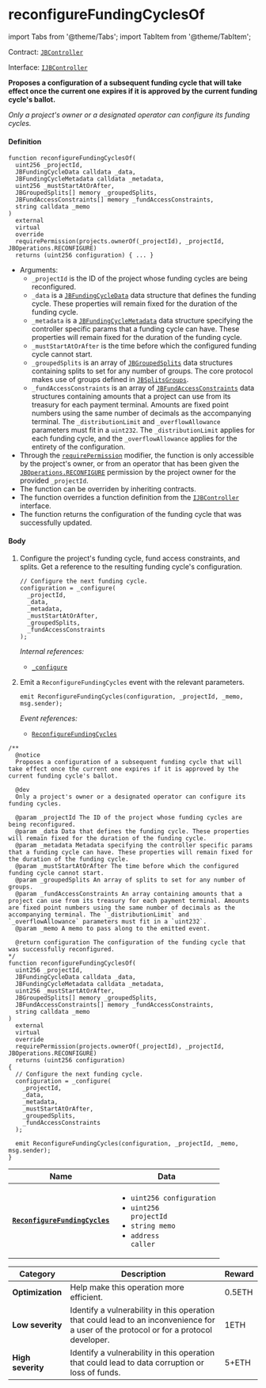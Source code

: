 # reconfigureFundingCyclesOf

import Tabs from '@theme/Tabs';
import TabItem from '@theme/TabItem';

Contract: [`JBController`](/dev/api/v2/contracts/or-controllers/jbcontroller/README.md)​‌

Interface: [`IJBController`](/dev/api/v2/interfaces/ijbcontroller.md)

<Tabs>
<TabItem value="Step by step" label="Step by step">

**Proposes a configuration of a subsequent funding cycle that will take effect once the current one expires if it is approved by the current funding cycle's ballot.**

_Only a project's owner or a designated operator can configure its funding cycles._

#### Definition

```
function reconfigureFundingCyclesOf(
  uint256 _projectId,
  JBFundingCycleData calldata _data,
  JBFundingCycleMetadata calldata _metadata,
  uint256 _mustStartAtOrAfter,
  JBGroupedSplits[] memory _groupedSplits,
  JBFundAccessConstraints[] memory _fundAccessConstraints,
  string calldata _memo
)
  external
  virtual
  override
  requirePermission(projects.ownerOf(_projectId), _projectId, JBOperations.RECONFIGURE)
  returns (uint256 configuration) { ... }
```

* Arguments:
  * `_projectId` is the ID of the project whose funding cycles are being reconfigured.
  * `_data` is a [`JBFundingCycleData`](/dev/api/v2/data-structures/jbfundingcycledata.md) data structure that defines the funding cycle. These properties will remain fixed for the duration of the funding cycle.
  * `_metadata` is a [`JBFundingCycleMetadata`](/dev/api/v2/data-structures/jbfundingcyclemetadata.md) data structure specifying the controller specific params that a funding cycle can have. These properties will remain fixed for the duration of the funding cycle.
  * `_mustStartAtOrAfter` is the time before which the configured funding cycle cannot start.
  * `_groupedSplits` is an array of [`JBGroupedSplits`](/dev/api/v2/data-structures/jbgroupedsplits.md) data structures containing splits to set for any number of groups. The core protocol makes use of groups defined in [`JBSplitsGroups`](/dev/api/v2/libraries/jbsplitsgroups.md).
  * `_fundAccessConstraints` is an array of [`JBFundAccessConstraints`](/dev/api/v2/data-structures/jbfundaccessconstraints.md) data structures containing amounts that a project can use from its treasury for each payment terminal. Amounts are fixed point numbers using the same number of decimals as the accompanying terminal. The `_distributionLimit` and `_overflowAllowance` parameters must fit in a `uint232`. The `_distributionLimit` applies for each funding cycle, and the `_overflowAllowance` applies for the entirety of the configuration. 
* Through the [`requirePermission`](/dev/api/v2/contracts/or-abstract/jboperatable/modifiers/requirepermission.md) modifier, the function is only accessible by the project's owner, or from an operator that has been given the [`JBOperations.RECONFIGURE`](/dev/api/v2/libraries/jboperations.md) permission by the project owner for the provided `_projectId`.
* The function can be overriden by inheriting contracts.
* The function overrides a function definition from the [`IJBController`](/dev/api/v2/interfaces/ijbcontroller.md) interface.
* The function returns the configuration of the funding cycle that was successfully updated.

#### Body

1.  Configure the project's funding cycle, fund access constraints, and splits. Get a reference to the resulting funding cycle's configuration.

    ```
    // Configure the next funding cycle.
    configuration = _configure(
      _projectId,
      _data,
      _metadata,
      _mustStartAtOrAfter,
      _groupedSplits,
      _fundAccessConstraints
    );
    ```

    _Internal references:_

    * [`_configure`](/dev/api/v2/contracts/or-controllers/jbcontroller/write/-_configure.md)
5.  Emit a `ReconfigureFundingCycles` event with the relevant parameters.

    ```
    emit ReconfigureFundingCycles(configuration, _projectId, _memo, msg.sender);
    ```

    _Event references:_

    * [`ReconfigureFundingCycles`](/dev/api/v2/contracts/or-controllers/jbcontroller/events/reconfigurefundingcycles.md)

</TabItem>

<TabItem value="Code" label="Code">

```
/**
  @notice
  Proposes a configuration of a subsequent funding cycle that will take effect once the current one expires if it is approved by the current funding cycle's ballot.

  @dev
  Only a project's owner or a designated operator can configure its funding cycles.

  @param _projectId The ID of the project whose funding cycles are being reconfigured.
  @param _data Data that defines the funding cycle. These properties will remain fixed for the duration of the funding cycle.
  @param _metadata Metadata specifying the controller specific params that a funding cycle can have. These properties will remain fixed for the duration of the funding cycle.
  @param _mustStartAtOrAfter The time before which the configured funding cycle cannot start.
  @param _groupedSplits An array of splits to set for any number of groups. 
  @param _fundAccessConstraints An array containing amounts that a project can use from its treasury for each payment terminal. Amounts are fixed point numbers using the same number of decimals as the accompanying terminal. The `_distributionLimit` and `_overflowAllowance` parameters must fit in a `uint232`.
  @param _memo A memo to pass along to the emitted event.

  @return configuration The configuration of the funding cycle that was successfully reconfigured.
*/
function reconfigureFundingCyclesOf(
  uint256 _projectId,
  JBFundingCycleData calldata _data,
  JBFundingCycleMetadata calldata _metadata,
  uint256 _mustStartAtOrAfter,
  JBGroupedSplits[] memory _groupedSplits,
  JBFundAccessConstraints[] memory _fundAccessConstraints,
  string calldata _memo
)
  external
  virtual
  override
  requirePermission(projects.ownerOf(_projectId), _projectId, JBOperations.RECONFIGURE)
  returns (uint256 configuration)
{
  // Configure the next funding cycle.
  configuration = _configure(
    _projectId,
    _data,
    _metadata,
    _mustStartAtOrAfter,
    _groupedSplits,
    _fundAccessConstraints
  );

  emit ReconfigureFundingCycles(configuration, _projectId, _memo, msg.sender);
}
```

</TabItem>

<TabItem value="Events" label="Events">

| Name                                                                    | Data                                                                                                                                                                                                                                                                                                                                                          |
| ----------------------------------------------------------------------- | ------------------------------------------------------------------------------------------------------------------------------------------------------------------------------------------------------------------------------------------------------------------------------------------------------------------------------------------------------------- |
| [**`ReconfigureFundingCycles`**](/dev/api/v2/contracts/or-controllers/jbcontroller/events/reconfigurefundingcycles.md)                                         | <ul><li><code>uint256 configuration</code></li><li><code>uint256 projectId</code></li><li><code>string memo</code></li><li><code>address caller</code></li></ul>                 |

</TabItem>

<TabItem value="Bug bounty" label="Bug bounty">

| Category          | Description                                                                                                                            | Reward |
| ----------------- | -------------------------------------------------------------------------------------------------------------------------------------- | ------ |
| **Optimization**  | Help make this operation more efficient.                                                                                               | 0.5ETH |
| **Low severity**  | Identify a vulnerability in this operation that could lead to an inconvenience for a user of the protocol or for a protocol developer. | 1ETH   |
| **High severity** | Identify a vulnerability in this operation that could lead to data corruption or loss of funds.                                        | 5+ETH  |

</TabItem>
</Tabs>
